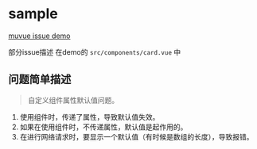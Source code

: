 # sample

[muvue issue demo]()

部分issue描述 在demo的 `src/components/card.vue` 中

## 问题简单描述

> 自定义组件属性默认值问题。

1. 使用组件时，传递了属性，导致默认值失效。
2. 如果在使用组件时，不传递属性，默认值是起作用的。
3. 在进行网络请求时，要显示一个默认值（有时候是数组的长度），导致报错。

